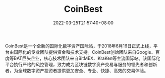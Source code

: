 ﻿---
weight: 
title: "CoinBest"
description: "币商网是一个全新的国际化数字资产国际站，于2018年6月16日正式上线,平台由国际化的专业团队提供资金和技术支持。"
date: 2022-03-25T21:57:40+08:00
lastmod: 2022-03-25T16:45:40+08:00
draft: false
authors: ["Metabd"]
featuredImage: "coinbest.webp"
link: ""
tags: ["交易所","CoinBest"]
categories: ["navigation"]
navigation: ["交易所"]
lightgallery: true
toc: true
pinned: false
recommend: false
recommend1: false
---
CoinBest是一个全新的国际化数字资产国际站，于2018年6月16日正式上线，平台由国际化的专业团队提供资金和技术支持。CoinBest创始团队来自Google、百度等BAT巨头企业，核心技术团队来自BitMEX、KraKen等主流国际站。该国际化平台执行严格的风控管理，致力成为区块链数字资产交易与服务的领先者和创新者，为全球数字资产投资者提供更加安全、专业、快捷、高效的交易体验。
